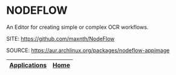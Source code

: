 # NODEFLOW

 An Editor for creating simple or complex OCR workflows.

 SITE: https://github.com/maxnth/NodeFlow

 SOURCE: https://aur.archlinux.org/packages/nodeflow-appimage

 | [Applications](https://portable-linux-apps.github.io/apps.html) | [Home](https://portable-linux-apps.github.io)
 | --- | --- |
